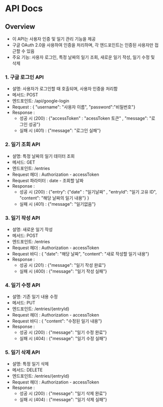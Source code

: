 # API Docs

## Overview

- 이 API는 사용자 인증 및 일기 관리 기능을 제공
- 구글 OAuth 2.0을 사용하여 인증을 처리하며, 각 엔드포인트는 인증된 사용자만 접근할 수 있음
- 주요 기능: 사용자 로그인, 특정 날짜의 일기 조회, 새로운 일기 작성, 일기 수정 및 삭제

### 1. 구글 로그인 API

- 설명: 사용자가 로그인할 때 호출되며, 사용자 인증을 처리함
- 메서드: POST
- 엔드포인트: /api/google-login
- Request : { "username": "사용자 이름", "password":"비밀번호"}
- Response :
  - 성공 시 (200) : {"accessToken" : "acessToken 토큰" , "message": "로그인 성공"}
  - 실패 시 (401) : {"message": "로그인 실패"}

### 2. 일기 조회 API

- 설명: 특정 날짜의 일기 데이터 조회
- 메서드: GET
- 엔드포인트: /entries
- Request 헤더 : Authorization - accessToken
- Request 파라미터 : date - 조회할 날짜
- Response :
  - 성공 시 (200) : {"entry": {"date" : "일기날짜" ,  "entryId": "일기 고유 ID", "content": "해당 날짜의 일기 내용"} }
  - 실패 시 (401) : {"message": "일기없음"}

### 3. 일기 작성 API

- 설명: 새로운 일기 작성
- 메서드: POST
- 엔드포인트: /entries
- Request 헤더 : Authorization - accessToken
- Request 바디 : { "date": "해당 날짜", "content": "새로 작성할 일기 내용"}
- Response :
  - 성공 시 (201) : {"message": "일기 작성 완료"}
  - 실패 시 (400) : {"message": "일기 작성 실패"}

### 4. 일기 수정 API

- 설명: 기존 일기 내용 수정
- 메서드: PUT
- 엔드포인트: /entries/{entryId}
- Request 헤더 : Authorization - accessToken
- Request 바디 : { "content": "수정된 일기 내용"}
- Response :
  - 성공 시 (200) : {"message": "일기 수정 완료"}
  - 실패 시 (404) : {"message": "일기 수정 실패"}

### 5. 일기 삭제 API

- 설명: 특정 일기 삭제
- 메서드: DELETE
- 엔드포인트: /entries/{entryId}
- Request 헤더 : Authorization - accessToken
- Response :
  - 성공 시 (200) : {"message": "일기 삭제 완료"}
  - 실패 시 (404) : {"message": "일기 삭제 실패"}
